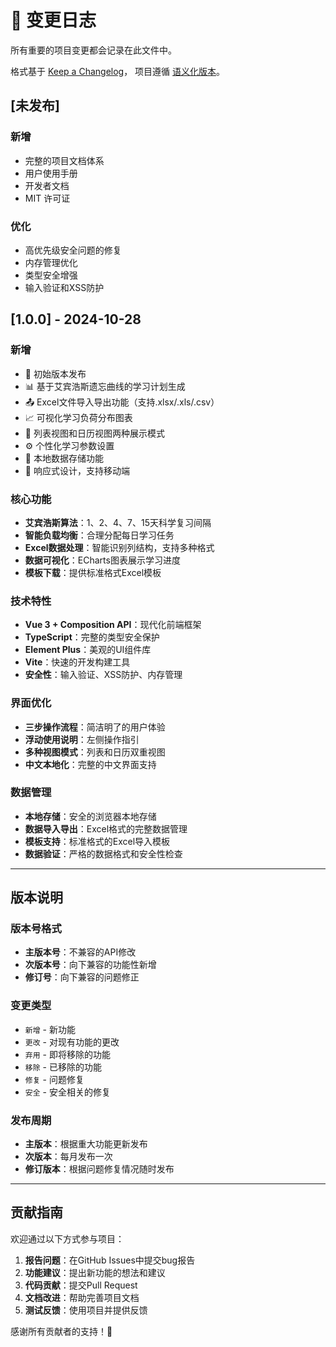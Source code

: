 # 📝 变更日志

所有重要的项目变更都会记录在此文件中。

格式基于 [Keep a Changelog](https://keepachangelog.com/zh-CN/1.0.0/)，
项目遵循 [语义化版本](https://semver.org/lang/zh-CN/)。

## [未发布]

### 新增
- 完整的项目文档体系
- 用户使用手册
- 开发者文档
- MIT 许可证

### 优化
- 高优先级安全问题的修复
- 内存管理优化
- 类型安全增强
- 输入验证和XSS防护

## [1.0.0] - 2024-10-28

### 新增
- 🎉 初始版本发布
- 📊 基于艾宾浩斯遗忘曲线的学习计划生成
- 📤 Excel文件导入导出功能（支持.xlsx/.xls/.csv）
- 📈 可视化学习负荷分布图表
- 📅 列表视图和日历视图两种展示模式
- ⚙️ 个性化学习参数设置
- 💾 本地数据存储功能
- 🎨 响应式设计，支持移动端

### 核心功能
- **艾宾浩斯算法**：1、2、4、7、15天科学复习间隔
- **智能负载均衡**：合理分配每日学习任务
- **Excel数据处理**：智能识别列结构，支持多种格式
- **数据可视化**：ECharts图表展示学习进度
- **模板下载**：提供标准格式Excel模板

### 技术特性
- **Vue 3 + Composition API**：现代化前端框架
- **TypeScript**：完整的类型安全保护
- **Element Plus**：美观的UI组件库
- **Vite**：快速的开发构建工具
- **安全性**：输入验证、XSS防护、内存管理

### 界面优化
- **三步操作流程**：简洁明了的用户体验
- **浮动使用说明**：左侧操作指引
- **多种视图模式**：列表和日历双重视图
- **中文本地化**：完整的中文界面支持

### 数据管理
- **本地存储**：安全的浏览器本地存储
- **数据导入导出**：Excel格式的完整数据管理
- **模板支持**：标准格式的Excel导入模板
- **数据验证**：严格的数据格式和安全性检查

---

## 版本说明

### 版本号格式
- **主版本号**：不兼容的API修改
- **次版本号**：向下兼容的功能性新增
- **修订号**：向下兼容的问题修正

### 变更类型
- `新增` - 新功能
- `更改` - 对现有功能的更改
- `弃用` - 即将移除的功能
- `移除` - 已移除的功能
- `修复` - 问题修复
- `安全` - 安全相关的修复

### 发布周期
- **主版本**：根据重大功能更新发布
- **次版本**：每月发布一次
- **修订版本**：根据问题修复情况随时发布

---

## 贡献指南

欢迎通过以下方式参与项目：

1. **报告问题**：在GitHub Issues中提交bug报告
2. **功能建议**：提出新功能的想法和建议
3. **代码贡献**：提交Pull Request
4. **文档改进**：帮助完善项目文档
5. **测试反馈**：使用项目并提供反馈

感谢所有贡献者的支持！🙏